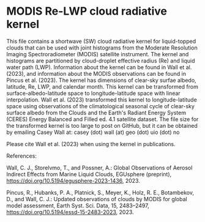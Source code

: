 # MODIS Re-LWP cloud radiative kernel
This file contains a shortwave (SW) cloud radiative kernel for liquid-topped clouds that can be used with joint histograms from the Moderate Resolution Imaging Spectroradiometer (MODIS) satellite instrument. The kernel and histograms are partitioned by cloud-droplet effective radius (Re) and liquid water path (LWP). Information about the kernel can be found in Wall et al. (2023), and information about the MODIS observations can be found in Pincus et al. (2023). The kernel has dimensions of clear-sky surfae albedo, latitude, Re, LWP, and calendar month. This kernel can be transformed from surface-albedo-latitude space to longitude-latitude space with linear interpolation. Wall et al. (2023) transformed this kernel to longitude-latitude space using observations of the climatological seasonal cycle of clear-sky surface albedo from the Clouds and the Earth's Radiant Energy System (CERES) Energy Balanced and Filled ed. 4.1 satellite dataset. The file size for the transformed kernel is too large to post on GitHub, but it can be obtained by emailing Casey Wall at: casey (dot) wall (at) geo (dot) uio (dot) no

Please cite Wall et al. (2023) when using the kernel in publications.

References:

Wall, C. J., Storelvmo, T., and Possner, A.: Global Observations of Aerosol Indirect Effects from Marine Liquid Clouds, EGUsphere (preprint), https://doi.org/10.5194/egusphere-2023-1436, 2023.

Pincus, R., Hubanks, P. A., Platnick, S., Meyer, K., Holz, R. E., Botambekov, D., and Wall, C. J.: Updated observations of clouds by MODIS for global model assessment, Earth Syst. Sci. Data, 15, 2483–2497, https://doi.org/10.5194/essd-15-2483-2023, 2023.
